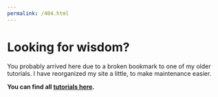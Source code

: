 ```yaml
---
permalink: /404.html
---
```


# Looking for wisdom?
You probably arrived here due to a broken bookmark to one of my older tutorials. I have reorganized my site a little, to make maintenance easier.

**You can find all [tutorials here](./tutorials.md).**